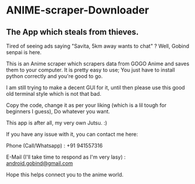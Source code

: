 # ANIME-scraper-Downloader
## The App which steals from thieves.

Tired of seeing ads saying "Savita, 5km away wants to chat" ?
Well, Gobind senpai is here.

This is an Anime scraper which scrapers data from GOGO Anime and saves them to your computer. 
It is pretty easy to use; You just have to install python correctly and you're good to go.

I am still trying to make a decent GUI for it, until then please use this good old terminal style which is not that bad.

Copy the code, change it as per your liking (which is a lil tough for beginners I guess), Do whatever you want.

This app is after all, my very own Jutsu. :)

If you have any issue with it, you can contact me here:

Phone (Call/Whatsapp) : +91 941557316

E-Mail (I'll take time to respond as I'm very lasy) : android.gobind@gmail.com

Hope this helps connect you to the anime world.
